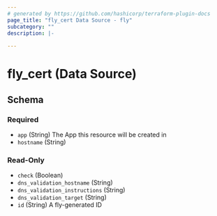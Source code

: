 ```yaml
---
# generated by https://github.com/hashicorp/terraform-plugin-docs
page_title: "fly_cert Data Source - fly"
subcategory: ""
description: |-
  
---
```


# fly_cert (Data Source)





<!-- schema generated by tfplugindocs -->
## Schema

### Required

- `app` (String) The App this resource will be created in
- `hostname` (String)

### Read-Only

- `check` (Boolean)
- `dns_validation_hostname` (String)
- `dns_validation_instructions` (String)
- `dns_validation_target` (String)
- `id` (String) A fly-generated ID
